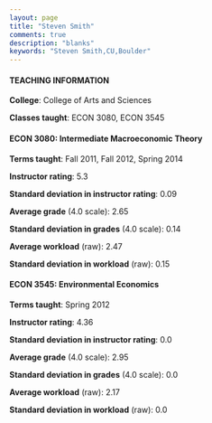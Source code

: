 ```yaml
---
layout: page
title: "Steven Smith" 
comments: true
description: "blanks"
keywords: "Steven Smith,CU,Boulder"
---
```

<head>
<script src="https://ajax.googleapis.com/ajax/libs/jquery/2.1.3/jquery.min.js"></script>
<script src="https://dl.dropboxusercontent.com/s/pc42nxpaw1ea4o9/highcharts.js?dl=0"></script>
<!-- <script src="../assets/js/highcharts.js"></script> -->
<style type="text/css">@font-face {
	font-family: "Bebas Neue";
	src: url(https://www.filehosting.org/file/details/544349/BebasNeue Regular.otf) format("opentype");
	}
	h1.Bebas { 
		font-family: "Bebas Neue", Verdana, Tahoma;
	}
</style>
</head>
	   
#### TEACHING INFORMATION

**College**: College of Arts and Sciences

**Classes taught**: ECON 3080, ECON 3545

#### ECON 3080: Intermediate Macroeconomic Theory

**Terms taught**: Fall 2011, Fall 2012, Spring 2014

**Instructor rating**: 5.3

**Standard deviation in instructor rating**: 0.09

**Average grade** (4.0 scale): 2.65

**Standard deviation in grades** (4.0 scale): 0.14

**Average workload** (raw): 2.47

**Standard deviation in workload** (raw): 0.15

#### ECON 3545: Environmental Economics

**Terms taught**: Spring 2012

**Instructor rating**: 4.36

**Standard deviation in instructor rating**: 0.0

**Average grade** (4.0 scale): 2.95

**Standard deviation in grades** (4.0 scale): 0.0

**Average workload** (raw): 2.17

**Standard deviation in workload** (raw): 0.0

